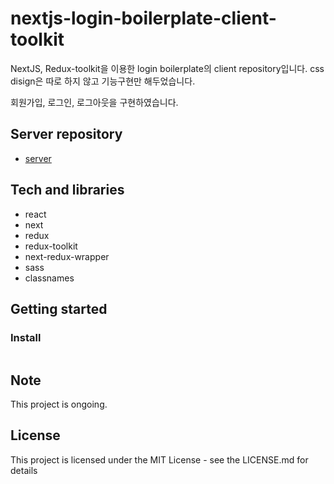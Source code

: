 # nextjs-login-boilerplate-client-toolkit

NextJS, Redux-toolkit을 이용한 login boilerplate의 client repository입니다. css disign은 따로 하지 않고 기능구현만 해두었습니다.

회원가입, 로그인, 로그아웃을 구현하였습니다.

## Server repository

- [server](https://github.com/morethanmin/nextjs-login-boilerplate-server)

## Tech and libraries

- react
- next
- redux
- redux-toolkit
- next-redux-wrapper
- sass
- classnames

## Getting started

### Install

```bash

```

## Note

This project is ongoing.

## License

This project is licensed under the MIT License - see the LICENSE.md for details
